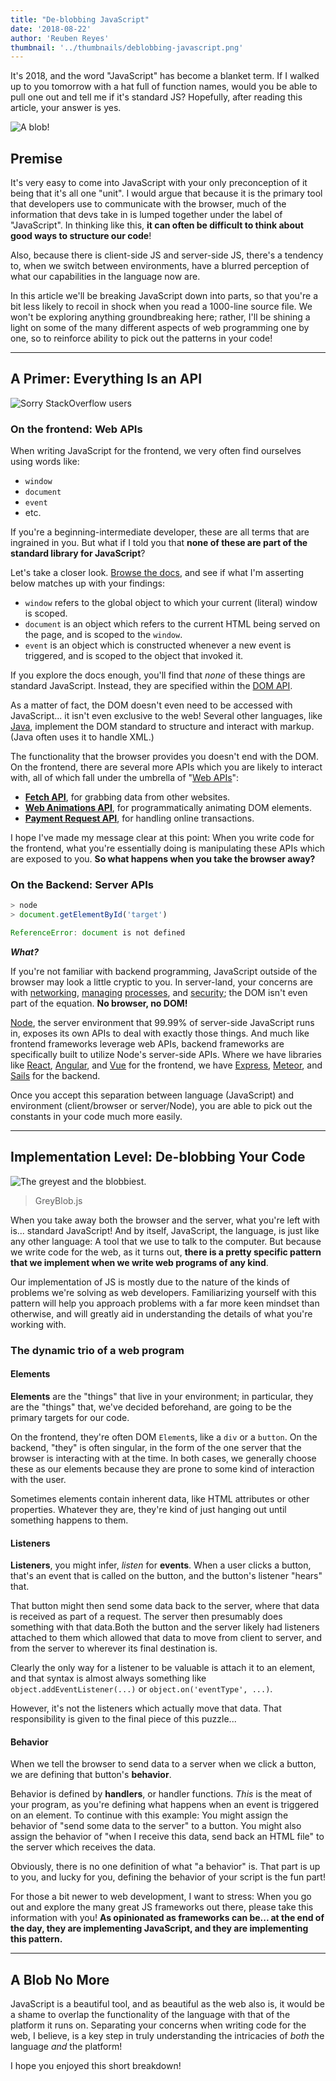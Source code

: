 ```yaml
---
title: "De-blobbing JavaScript"
date: '2018-08-22'
author: 'Reuben Reyes'
thumbnail: '../thumbnails/deblobbing-javascript.png'
---
```


It's 2018, and the word "JavaScript" has become a blanket term. If I walked up to you tomorrow with a hat full of function names, would you be able to pull one out and tell me if it's standard JS? Hopefully, after reading this article, your answer is yes. <!-- end -->

![A blob!](http://res.cloudinary.com/try-coding-its-fun/image/upload/c_fit,f_auto,h_960,q_auto/v1534997952/blob-161097_1280.png)

## Premise

It's very easy to come into JavaScript with your only preconception of it being that it's all one "unit". I would argue that because it is the primary tool that developers use to communicate with the browser, much of the information that devs take in is lumped together under the label of "JavaScript". In thinking like this, **it can often be difficult to think about good ways to structure our code**!

Also, because there is client-side JS and server-side JS, there's a tendency to, when we switch between environments, have a blurred perception of what our capabilities in the language now are.

In this article we'll be breaking JavaScript down into parts, so that you're a bit less likely to recoil in shock when you read a 1000-line source file. We won't be exploring anything groundbreaking here; rather, I'll be shining a light on some of the many different aspects of web programming one by one, so to reinforce ability to pick out the patterns in your code!

---

## A Primer: Everything Is an API

![Sorry StackOverflow users](http://res.cloudinary.com/try-coding-its-fun/image/upload/f_auto,q_auto/v1535002588/Image_2525202018-08-22_252520at_25252010.36.01_252520PM.png)

### On the frontend: Web APIs

When writing JavaScript for the frontend, we very often find ourselves using words like:

* `window`
* `document`
* `event`
* etc.

If you're a beginning-intermediate developer, these are all terms that are ingrained in you. But what if I told you that **none of these are part of the standard library for JavaScript**?

Let's take a closer look. [Browse the docs](http://devdocs.io/), and see if what I'm asserting below matches up with your findings:

* `window` refers to the global object to which your current (literal) window is scoped.
* `document` is an object which refers to the current HTML being served on the page, and is scoped to the `window`.
* `event` is an object which is constructed whenever a new event is triggered, and is scoped to the object that invoked it.

If you explore the docs enough, you'll find that _none_ of these things are standard JavaScript. Instead, they are specified within the [DOM API](https://developer.mozilla.org/en-US/docs/Web/API/Document_Object_Model).

As a matter of fact, the DOM doesn't even need to be accessed with JavaScript... it isn't even exclusive to the web! Several other languages, like [Java](https://docs.oracle.com/javase/tutorial/jaxp/dom/when.html), implement the DOM standard to structure and interact with markup. (Java often uses it to handle XML.)

The functionality that the browser provides you doesn't end with the DOM. On the frontend, there are several more APIs which you are likely to interact with, all of which fall under the umbrella of "[Web APIs](http://devdocs.io/dom/)":

* [**Fetch API**](http://devdocs.io/dom/fetch_api), for grabbing data from other websites.
* [**Web Animations API**](http://devdocs.io/dom/web_animations_api), for programmatically animating DOM elements.
* [**Payment Request API**](http://devdocs.io/dom/payment_request_api), for handling online transactions.

I hope I've made my message clear at this point: When you write code for the frontend, what you're essentially doing is manipulating these APIs which are exposed to you. **So what happens when you take the browser away?**

### On the Backend: Server APIs

```javascript
> node
> document.getElementById('target')

ReferenceError: document is not defined
```

**_What?_**

If you're not familiar with backend programming, JavaScript outside of the browser may look a little cryptic to you. In server-land, your concerns are with [networking](https://nodejs.org/dist/latest-v8.x/docs/api/https.html), [managing](https://nodejs.org/dist/latest-v8.x/docs/api/process.html) [processes](https://nodejs.org/dist/latest-v8.x/docs/api/cluster.html), and [security](https://nodejs.org/dist/latest-v8.x/docs/api/crypto.html); the DOM isn't even part of the equation. **No browser, no DOM!**

[Node](https://github.com/nodejs/node), the server environment that 99.99% of server-side JavaScript runs in, exposes its own APIs to deal with exactly those things. And much like frontend frameworks leverage web APIs, backend frameworks are specifically built to utilize Node's server-side APIs. Where we have libraries like [React](https://github.com/facebook/react), [Angular](https://github.com/angular/angular), and [Vue](https://github.com/vuejs/vue) for the frontend, we have [Express](https://github.com/expressjs/express), [Meteor](https://github.com/meteor/meteor), and [Sails](https://github.com/balderdashy/sails) for the backend.

Once you accept this separation between language (JavaScript) and environment (client/browser or server/Node), you are able to pick out the constants in your code much more easily.

---

## Implementation Level: De-blobbing Your Code

![The greyest and the blobbiest.](http://res.cloudinary.com/try-coding-its-fun/image/upload/f_auto,q_auto/v1535001565/blobbiest.jpg)

> GreyBlob.js

When you take away both the browser and the server, what you're left with is... standard JavaScript! And by itself, JavaScript, the language, is just like any other language: A tool that we use to talk to the computer. But because we write code for the web, as it turns out, **there is a pretty specific pattern that we implement when we write web programs of any kind**.

Our implementation of JS is mostly due to the nature of the kinds of problems we're solving as web developers. Familiarizing yourself with this pattern will help you approach problems with a far more keen mindset than otherwise, and will greatly aid in understanding the details of what you're working with.

### The dynamic trio of a web program

#### Elements

**Elements** are the "things" that live in your environment; in particular, they are the "things" that, we've decided beforehand, are going to be the primary targets for our code.

On the frontend, they're often DOM `Element`s, like a `div` or a `button`. On the backend, "they" is often singular, in the form of the one server that the browser is interacting with at the time. In both cases, we generally choose these as our elements because they are prone to some kind of interaction with the user.

Sometimes elements contain inherent data, like HTML attributes or other properties. Whatever they are, they're kind of just hanging out until something happens to them.

#### Listeners

**Listeners**, you might infer, _listen_ for **events**. When a user clicks a button, that's an event that is called on the button, and the button's listener "hears" that.

That button might then send some data back to the server, where that data is received as part of a request. The server then presumably does something with that data.Both the button and the server likely had listeners attached to them which allowed that data to move from client to server, and from the server to wherever its final destination is.

Clearly the only way for a listener to be valuable is attach it to an element, and that syntax is almost always something like `object.addEventListener(...)` or `object.on('eventType', ...)`.

However, it's not the listeners which actually move that data. That responsibility is given to the final piece of this puzzle...

#### Behavior

When we tell the browser to send data to a server when we click a button, we are defining that button's **behavior**.

Behavior is defined by **handlers**, or handler functions. _This_ is the meat of your program, as you're defining what happens when an event is triggered on an element. To continue with this example: You might assign the behavior of "send some data to the server" to a button. You might also assign the behavior of "when I receive this data, send back an HTML file" to the server which receives the data.

Obviously, there is no one definition of what "a behavior" is. That part is up to you, and lucky for you, defining the behavior of your script is the fun part!

For those a bit newer to web development, I want to stress: When you go out and explore the many great JS frameworks out there, please take this information with you! **As opinionated as frameworks can be... at the end of the day, they are implementing JavaScript, and they are implementing this pattern.**

---

## A Blob No More

JavaScript is a beautiful tool, and as beautiful as the web also is, it would be a shame to overlap the functionality of the language with that of the platform it runs on. Separating your concerns when writing code for the web, I believe, is a key step in truly understanding the intricacies of _both_ the language _and_ the platform!

I hope you enjoyed this short breakdown!
